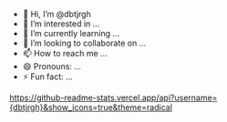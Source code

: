 - 👋 Hi, I’m @dbtjrgh
- 👀 I’m interested in ...
- 🌱 I’m currently learning ...
- 💞️ I’m looking to collaborate on ...
- 📫 How to reach me ...
- 😄 Pronouns: ...
- ⚡ Fun fact: ...

https://github-readme-stats.vercel.app/api?username={dbtjrgh}&show_icons=true&theme=radical

<!---
dbtjrgh/dbtjrgh is a ✨ special ✨ repository because its `README.md` (this file) appears on your GitHub profile.
You can click the Preview link to take a look at your changes.
--->
